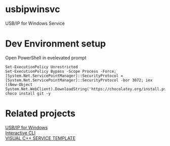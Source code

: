 # usbipwinsvc
USB/IP for Windows Service

# Dev Environment setup

Open PowerShell in evelevated prompt
```
Set-ExecutionPolicy Unrestricted
Set-ExecutionPolicy Bypass -Scope Process -Force; [System.Net.ServicePointManager]::SecurityProtocol = [System.Net.ServicePointManager]::SecurityProtocol -bor 3072; iex ((New-Object System.Net.WebClient).DownloadString('https://chocolatey.org/install.ps1'))
choco install git -y
```

# Related projects
[USB/IP for Windows](https://github.com/cezanne/usbip-win)  
[Interactive CLI](https://github.com/daniele77/cli)  
[VISUAL C++ SERVICE TEMPLATE](https://github.com/kazaamjt/Win32_Service-CPP-Template)
